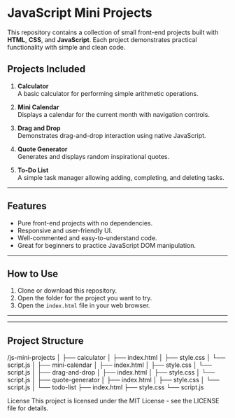 # JavaScript Mini Projects

This repository contains a collection of small front-end projects built with **HTML**, **CSS**, and **JavaScript**. Each project demonstrates practical functionality with simple and clean code.

## Projects Included

1. **Calculator**  
   A basic calculator for performing simple arithmetic operations.

2. **Mini Calendar**  
   Displays a calendar for the current month with navigation controls.

3. **Drag and Drop**  
   Demonstrates drag-and-drop interaction using native JavaScript.

4. **Quote Generator**  
   Generates and displays random inspirational quotes.

5. **To-Do List**  
   A simple task manager allowing adding, completing, and deleting tasks.

---

## Features

- Pure front-end projects with no dependencies.
- Responsive and user-friendly UI.
- Well-commented and easy-to-understand code.
- Great for beginners to practice JavaScript DOM manipulation.

---

## How to Use

1. Clone or download this repository.
2. Open the folder for the project you want to try.
3. Open the `index.html` file in your web browser.

---



---

## Project Structure


/js-mini-projects
│
├── calculator
│ ├── index.html
│ ├── style.css
│ └── script.js
│
├── mini-calendar
│ ├── index.html
│ ├── style.css
│ └── script.js
│
├── drag-and-drop
│ ├── index.html
│ ├── style.css
│ └── script.js
│
├── quote-generator
│ ├── index.html
│ ├── style.css
│ └── script.js
│
└── todo-list
├── index.html
├── style.css
└── script.js

License
This project is licensed under the MIT License - see the LICENSE file for details.
